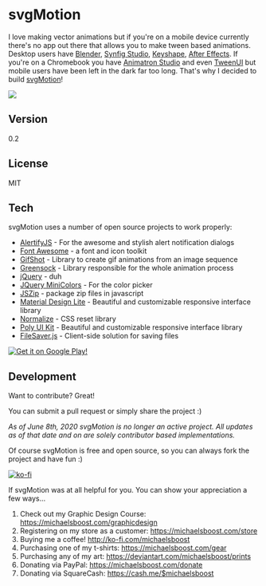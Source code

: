 svgMotion
===================

I love making vector animations but if you're on a mobile device currently there's no app out there that allows you to make tween based animations. Desktop users have [Blender](https://blender.org/), [Synfig Studio](https://www.synfig.org/), [Keyshape](https://www.keyshapeapp.com/), [After Effects](https://www.adobe.com/products/aftereffects.html). If you're on a Chromebook you have [Animatron Studio](https://www.animatron.com/studio/) and even [TweenUI](https://tweenui.com/animator/) but mobile users have been left in the dark far too long. That's why I decided to build [svgMotion](https://michaelsboost.github.io/svgMotion)!

![](https://raw.githubusercontent.com/michaelsboost/svgMotion/gh-pages/screenshot.png)

Version
-------------

0.2

License
-------------

MIT

Tech
-------------

svgMotion uses a number of open source projects to work properly:

* [AlertifyJS](http://alertifyjs.com/) - For the awesome and stylish alert notification dialogs
* [Font Awesome](https://fontawesome.com/) - a font and icon toolkit
* [GifShot](https://yahoo.github.io/gifshot/) - Library to create gif animations from an image sequence
* [Greensock](https://greensock.com/) - Library responsible for the whole animation process
* [jQuery](http://jquery.com/) - duh
* [JQuery MiniColors](https://labs.abeautifulsite.net/jquery-minicolors/index.html) - For the color picker
* [JSZip](https://stuk.github.io/jszip/) - package zip files in javascript
* [Material Design Lite](https://getmdl.io/) - Beautiful and customizable responsive interface library
* [Normalize](https://github.com/necolas/normalize.css) - CSS reset library
* [Poly UI Kit](https://github.com/Guilh/Poly) - Beautiful and customizable responsive interface library
* [FileSaver.js](https://github.com/eligrey/FileSaver.js/) - Client-side solution for saving files

[![Get it on Google Play!](https://play.google.com/intl/en_us/badges/images/generic/en_badge_web_generic.png)](https://play.google.com/store/apps/details?id=com.webdgap.svgmotion)

Development
-------------

Want to contribute? Great!  

You can submit a pull request or simply share the project :)

*As of June 8th, 2020 svgMotion is no longer an active project.
All updates as of that date and on are solely contributor based implementations.*

Of course svgMotion is free and open source, so you can always fork the project and have fun :)

[![ko-fi](https://az743702.vo.msecnd.net/cdn/kofi2.png?v=0)](https://ko-fi.com/michaelsboost)

If svgMotion was at all helpful for you. You can show your appreciation a few ways...

1) Check out my Graphic Design Course: https://michaelsboost.com/graphicdesign
2) Registering on my store as a customer: https://michaelsboost.com/store
3) Buying me a coffee! http://ko-fi.com/michaelsboost
4) Purchasing one of my t-shirts: https://michaelsboost.com/gear
5) Purchasing any of my art: https://deviantart.com/michaelsboost/prints
6) Donating via PayPal: https://michaelsboost.com/donate
7) Donating via SquareCash: https://cash.me/$michaelsboost